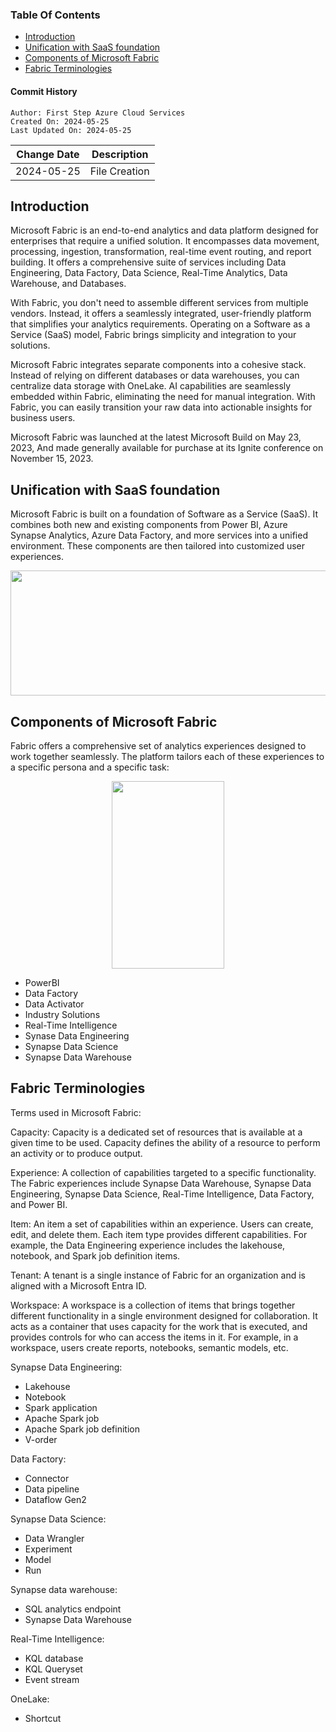 ### Table Of Contents
- [Introduction](#introduction)
- [Unification with SaaS foundation](#unification-with-saas-foundation)
- [Components of Microsoft Fabric](#components-of-microsoft-fabric)
- [Fabric Terminologies](#fabric-terminologies)

#### Commit History
```
Author: First Step Azure Cloud Services
Created On: 2024-05-25
Last Updated On: 2024-05-25
```
| Change Date | Description |
|-------------|-------------|
| 2024-05-25 | File Creation |

## Introduction

Microsoft Fabric is an end-to-end analytics and data platform designed for enterprises that require a unified solution. It encompasses data movement, processing, ingestion, transformation, real-time event routing, and report building. It offers a comprehensive suite of services including Data Engineering, Data Factory, Data Science, Real-Time Analytics, Data Warehouse, and Databases.

With Fabric, you don't need to assemble different services from multiple vendors. Instead, it offers a seamlessly integrated, user-friendly platform that simplifies your analytics requirements. Operating on a Software as a Service (SaaS) model, Fabric brings simplicity and integration to your solutions.

Microsoft Fabric integrates separate components into a cohesive stack. Instead of relying on different databases or data warehouses, you can centralize data storage with OneLake. AI capabilities are seamlessly embedded within Fabric, eliminating the need for manual integration. With Fabric, you can easily transition your raw data into actionable insights for business users.

Microsoft Fabric was launched at the latest Microsoft Build on May 23, 2023,
And made generally available for purchase at its Ignite conference on November 15, 2023.

## Unification with SaaS foundation

Microsoft Fabric is built on a foundation of Software as a Service (SaaS). It combines both new and existing components from Power BI, Azure Synapse Analytics, Azure Data Factory, and more services into a unified environment. These components are then tailored into customized user experiences.

<p align="center">
  <img width="600" height="200" src=https://learn.microsoft.com/en-us/fabric/get-started/media/microsoft-fabric-overview/fabric-architecture.png#lightbox
  ">
</p>

## Components of Microsoft Fabric

Fabric offers a comprehensive set of analytics experiences designed to work together seamlessly. The platform tailors each of these experiences to a specific persona and a specific task:

<p align="center">
  <img width="180" height="300" src=https://learn.microsoft.com/en-us/fabric/get-started/media/microsoft-fabric-overview/workload-menu.png
  ">
</p>

- PowerBI
- Data Factory
- Data Activator
- Industry Solutions
- Real-Time Intelligence
- Synase Data Engineering
- Synapse Data Science
- Synapse Data Warehouse

## Fabric Terminologies

Terms used in Microsoft Fabric:

Capacity: Capacity is a dedicated set of resources that is available at a given time to be used. Capacity defines the ability of a resource to perform an activity or to produce output. 

Experience: A collection of capabilities targeted to a specific functionality. The Fabric experiences include Synapse Data Warehouse, Synapse Data Engineering, Synapse Data Science, Real-Time Intelligence, Data Factory, and Power BI.

Item: An item a set of capabilities within an experience. Users can create, edit, and delete them. Each item type provides different capabilities. For example, the Data Engineering experience includes the lakehouse, notebook, and Spark job definition items.

Tenant: A tenant is a single instance of Fabric for an organization and is aligned with a Microsoft Entra ID.

Workspace: A workspace is a collection of items that brings together different functionality in a single environment designed for collaboration. It acts as a container that uses capacity for the work that is executed, and provides controls for who can access the items in it. For example, in a workspace, users create reports, notebooks, semantic models, etc.


Synapse Data Engineering:
- Lakehouse
- Notebook
- Spark application
- Apache Spark job
- Apache Spark job definition
- V-order

Data Factory:
- Connector
- Data pipeline
- Dataflow Gen2

Synapse Data Science:
- Data Wrangler
- Experiment
- Model
- Run

Synapse data warehouse:
- SQL analytics endpoint
- Synapse Data Warehouse

Real-Time Intelligence:
- KQL database
- KQL Queryset
- Event stream

OneLake:
- Shortcut

